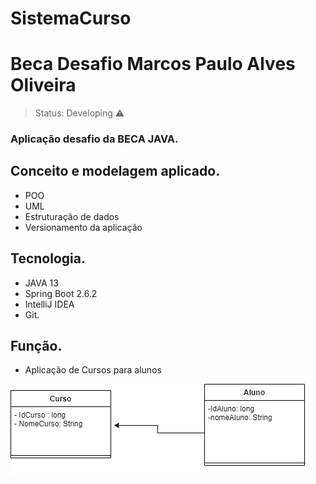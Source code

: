 # SistemaCurso

# Beca Desafio Marcos Paulo Alves Oliveira

> Status: Developing  ⚠
 
### Aplicação  desafio da BECA JAVA.

## Conceito e modelagem aplicado.

+ POO
+ UML
+ Estruturação de dados
+ Versionamento da aplicação

## Tecnologia.

* JAVA 13
* Spring Boot 2.6.2
* IntelliJ IDEA
* Git.


## Função.

+ Aplicação de Cursos para alunos

![Diagrama Conceitual](https://github.com/Mpaulohd/Sistema-Curso/blob/develop/Diagrama%20Conceitual.png)
